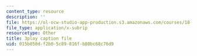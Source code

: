 ```yaml
---
content_type: resource
description: ''
file: https://ol-ocw-studio-app-production.s3.amazonaws.com/courses/18-06sc-linear-algebra-fall-2011/015b050df2b05c89816fb80bc68c76d9_AMLekTJR5_U.vtt
file_type: application/x-subrip
resourcetype: Other
title: 3play caption file
uid: 015b050d-f2b0-5c89-816f-b80bc68c76d9
---
```

